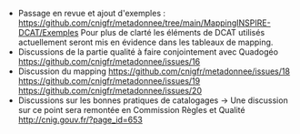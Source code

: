 - Passage en revue et ajout d'exemples : https://github.com/cnigfr/metadonnee/tree/main/MappingINSPIRE-DCAT/Exemples
   Pour plus de clarté les éléments de DCAT utilisés actuellement seront mis en évidence dans les tableaux de mapping.
- Discussions de la partie qualité à faire conjointement avec Quadogéo https://github.com/cnigfr/metadonnee/issues/16
- Discussion du mapping https://github.com/cnigfr/metadonnee/issues/18 https://github.com/cnigfr/metadonnee/issues/19 https://github.com/cnigfr/metadonnee/issues/20
- Discussions sur les bonnes pratiques de catalogages -> Une discussion sur ce point sera remontée en Commission Règles et Qualité http://cnig.gouv.fr/?page_id=653
